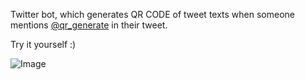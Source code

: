 Twitter bot, which generates QR CODE of tweet texts when someone mentions [@qr_generate](https://twitter.com/qr_generate) in their tweet.

Try it yourself :)

![Image](https://cloud-1oaeask4p-hack-club-bot.vercel.app/0image.png)

